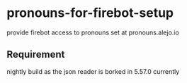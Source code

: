 # pronouns-for-firebot-setup
provide firebot access to pronouns set at pronouns.alejo.io

## Requirement
nightly build as the json reader is borked in 5.57.0 currently
